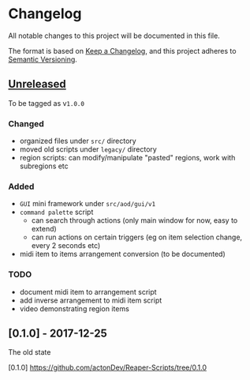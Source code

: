 # Changelog

All notable changes to this project will be documented in this file.

The format is based on [Keep a Changelog](https://keepachangelog.com/en/1.0.0/),
and this project adheres to [Semantic Versioning](https://semver.org/spec/v2.0.0.html).

## [Unreleased]
To be tagged as v`1.0.0`
### Changed
- organized files under `src/` directory
- moved old scripts under `legacy/` directory
- region scripts: can modify/manipulate "pasted" regions, work with subregions etc
### Added
- `GUI` mini framework under `src/aod/gui/v1`
- `command palette` script
  - can search through actions (only main window for now, easy to extend)
  - can run actions on certain triggers (eg on item selection change, every 2 seconds etc)
- midi item to items arrangement conversion (to be documented)
### TODO
- document midi item to arrangement script
- add inverse arrangement to midi item script
- video demonstrating region items

## [0.1.0] - 2017-12-25
The old state

[unreleased]: https://github.com/actonDev/Reaper-Scripts/compare/master...develop
[0.1.0] https://github.com/actonDev/Reaper-Scripts/tree/0.1.0